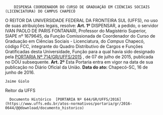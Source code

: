         DISPENSA COORDENADOR DO CURSO DE GRADUAÇÃO EM CIÊNCIAS SOCIAIS (LICENCIATURA) DO CAMPUS CHAPECÓ  

 O REITOR DA UNIVERSIDADE FEDERAL DA FRONTEIRA SUL (UFFS), no uso de suas atribuições legais, resolve:   **Art. 1º** DISPENSAR, a pedido, o servidor IVAN PAOLO DE PARIS FONTANARI, Professor do Magistério Superior, SIAPE nº 1679645, da Função Comissionada de Coordenador do Curso de Graduação em Ciências Sociais - Licenciatura, do *Campus* Chapecó, código FCC, integrante do Quadro Distributivo de Cargos e Funções Gratificadas desta Universidade, Função para a qual havia sido designado pela [PORTARIA Nº 714/GR/UFFS/2015](https://www.uffs.edu.br/atos-normativos/portaria/gr/2015-0714)  , de 07 de julho de 2015, publicada no DOU subsequente.   **Art. 2º** Esta Portaria entra em vigor na data de sua publicação no Diário Oficial da União.      **Data do ato:** Chapecó-SC, 16 de junho de 2016.   
 

    Jaime Giolo   
 Reitor da UFFS 

      Documento Histórico  [PORTARIA Nº 644/GR/UFFS/2016](https://www.uffs.edu.br/atos-normativos/portaria/gr/2016-0644/@@download/documento_historico)     
      